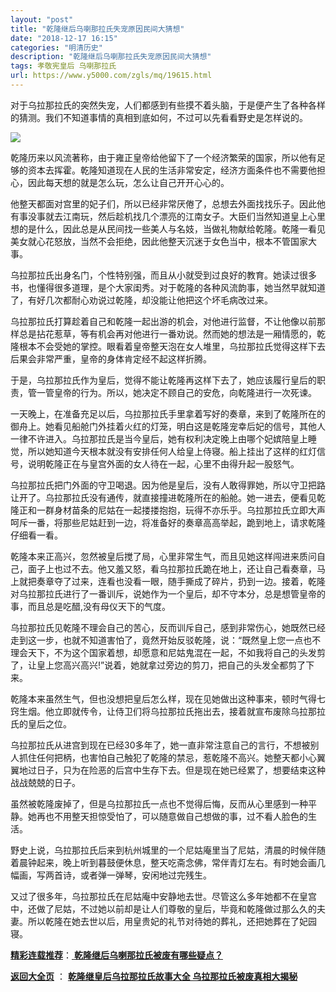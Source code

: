 ```yaml
---
layout: "post"
title: "乾隆继后乌喇那拉氏失宠原因民间大猜想"
date: "2018-12-17 16:15"
categories: "明清历史"
description: "乾隆继后乌喇那拉氏失宠原因民间大猜想"
tags: 孝敬宪皇后 乌喇那拉氏
url: https://www.y5000.com/zgls/mq/19615.html
---
```






对于乌拉那拉氏的突然失宠，人们都感到有些摸不着头脑，于是便产生了各种各样的猜测。我们不知道事情的真相到底如何，不过可以先看看野史是怎样说的。

![](https://img.y5000.com/uploads/allimg/170424/6-1F42410260a50.jpg)

乾隆历来以风流著称，由于雍正皇帝给他留下了一个经济繁荣的国家，所以他有足够的资本去挥霍。乾隆知道现在人民的生活非常安定，经济方面条件也不需要他担心，因此每天想的就是怎么玩，怎么让自己开开心心的。

他整天都面对宫里的妃子们，所以已经非常厌倦了，总想去外面找找乐子。因此他有事没事就去江南玩，然后趁机找几个漂亮的江南女子。大臣们当然知道皇上心里想的是什么，因此总是从民间找一些美人与名妓，当做礼物献给乾隆。乾隆一看见美女就心花怒放，当然不会拒绝，因此他整天沉迷于女色当中，根本不管国家大事。

乌拉那拉氏出身名门，个性特别强，而且从小就受到过良好的教育。她读过很多书，也懂得很多道理，是个大家闺秀。对于乾隆的各种风流韵事，她当然早就知道了，有好几次都耐心劝说过乾隆，却没能让他把这个坏毛病改过来。

乌拉那拉氏打算趁着自己和乾隆一起出游的机会，对他进行监督，不让他像以前那样总是拈花惹草，等有机会再对他进行一番劝说。然而她的想法是一厢情愿的，乾隆根本不会受她的掌控。眼看着皇帝整天泡在女人堆里，乌拉那拉氏觉得这样下去后果会非常严重，皇帝的身体肯定经不起这样折腾。

于是，乌拉那拉氏作为皇后，觉得不能让乾隆再这样下去了，她应该履行皇后的职责，管一管皇帝的行为。所以，她决定不顾自己的安危，向乾隆进行一次死谏。

一天晚上，在准备充足以后，乌拉那拉氏手里拿着写好的奏章，来到了乾隆所在的御舟上。她看见船舱门外挂着火红的灯笼，明白这是乾隆宠幸后妃的信号，其他人一律不许进入。乌拉那拉氏是当今皇后，她有权利决定晚上由哪个妃嫔陪皇上睡觉，所以她知道今天根本就没有安排任何人给皇上侍寝。船上挂出了这样的红灯信号，说明乾隆正在与皇宫外面的女人待在一起，心里不由得升起一股怒气。

乌拉那拉氏把门外面的守卫喝退。因为他是皇后，没有人敢得罪她，所以守卫把路让开了。乌拉那拉氏没有通传，就直接撞进乾隆所在的船舱。她一进去，便看见乾隆正和一群身材苗条的尼姑在一起搂搂抱抱，玩得不亦乐乎。乌拉那拉氏立即大声呵斥一番，将那些尼姑赶到一边，将准备好的奏章高高举起，跪到地上，请求乾隆仔细看一看。

乾隆本来正高兴，忽然被皇后搅了局，心里非常生气，而且见她这样闯进来质问自己，面子上也过不去。他又羞又怒，看乌拉那拉氏跪在地上，还让自己看奏章，马上就把奏章夺了过来，连看也没看一眼，随手撕成了碎片，扔到一边。接着，乾隆对乌拉那拉氏进行了一番训斥，说她作为一个皇后，却不守本分，总是想管皇帝的事，而且总是吃醋,没有母仪天下的气度。

乌拉那拉氏见乾隆不理会自己的苦心，反而训斥自己，感到非常伤心，她既然已经走到这一步，也就不知道害怕了，竟然开始反驳乾隆，说：“既然皇上您一点也不理会天下，不为这个国家着想，却愿意和尼姑鬼混在一起，不如我将自己的头发剪了，让皇上您高兴高兴!”说着，她就拿过旁边的剪刀，把自己的头发全都剪了下来。

乾隆本来虽然生气，但也没想把皇后怎么样，现在见她做出这种事来，顿时气得七窍生烟。他立即就传令，让侍卫们将乌拉那拉氏拖出去，接着就宣布废除乌拉那拉氏的皇后之位。

乌拉那拉氏从进宫到现在已经30多年了，她一直非常注意自己的言行，不想被别人抓住任何把柄，也害怕自己触犯了乾隆的禁忌，惹乾隆不高兴。她整天都小心翼翼地过日子，只为在险恶的后宫中生存下去。但是现在她已经累了，想要结束这种战战兢兢的日子。

虽然被乾隆废掉了，但是乌拉那拉氏一点也不觉得后悔，反而从心里感到一种平静。她再也不用整天担惊受怕了，可以随意做自己想做的事，过不看人脸色的生活。

野史上说，乌拉那拉氏后来到杭州城里的一个尼姑庵里当了尼姑，清晨的时候伴随着晨钟起来，晚上听到暮鼓便休息，整天吃斋念佛，常伴青灯左右。有时她会画几幅画，写两首诗，或者弹一弹琴，安闲地过完残生。

又过了很多年，乌拉那拉氏在尼姑庵中安静地去世。尽管这么多年她都不在皇宫中，还做了尼姑，不过她以前却是让人们尊敬的皇后，毕竟和乾隆做过那么久的夫妻。所以乾隆在她去世以后，用皇贵妃的礼节对待她的葬礼，还把她葬在了妃园寝。

[**精彩连载推荐**](https://www.y5000.com/zgls/mq/19619.html)：[
**乾隆继后乌喇那拉氏被废有哪些疑点？**](https://www.y5000.com/zgls/mq/19619.html)

**[返回大全页](https://www.y5000.com/zgls/mq/19621.html)** ： **[乾隆继皇后乌拉那拉氏故事大全
乌拉那拉氏被废真相大揭秘](https://www.y5000.com/zgls/mq/19621.html)**
